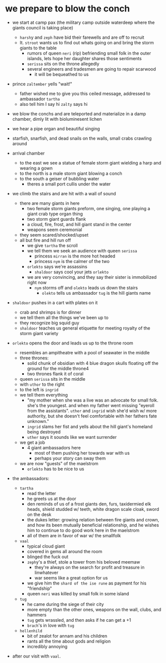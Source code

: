 # we prepare to blow the conch
- we start at camp pax (the military camp outside waterdeep where the giants council is taking place)
    - `harsh`y and `zeph` have bid their farewells and are off to recruit
    - lt. `stroot` wants us to find out whats going on and bring the storm giants to the table
        - rumors of queen `neri` (rip) befriending small folk in the outer islands, lets hope her daughter shares those sentiments
        - `serissa` sits on the throne allegedly
        - several engineers and tradesmen are going to repair scarwood
            - it will be bequeathed to us

- prince `zaltember` yells "wait!"
    - father wished me to give you this ceiled message, addressed to ambassador `tartha`
    - also tell him I say hi `zalty` says hi

- we blow the conchs and are teleported and materialize in a damp chamber, dimly lit with bioluminesent lichen
- we hear a pipe organ and beautiful singing
- starfish, snarfish, and dead snails on the walls, small crabs crawling around

- arrival chamber
    - to the east we see a statue of female storm giant wielding a harp and wearing a gown
    - to the north is a male storm giant blowing a conch
    - to the south a geiser of bubbling water
        - theres a small port cullis under the water

- we climb the stairs and are hit with a wall of sound
    - there are many giants in here
        - two female storm giants preform, one singing, one playing a giant crab type organ thing
        - two storm giant guards flank
        - a cloud, fire, frost, and hill giant stand in the center
        - weapons seem ceremonial
    - they seem scared/shocked/upset
    - all but fire and hill run off
        - we give `tartha` the scroll
        - we tell them we seek an audience with queen `serissa`
            - princess `mirran` is the more hot headed
            - princess `nym` is the calmer of the two
        - `orlekto` says we're assassins
            - `shaldoor` says cool your jets `orlekto`
        - we are very convincing, and they say their sister is immobilized right now
            - `nym` storms off and `olekto` leads us down the stairs
                - `olekto` tells us ambassador `tug` is the hill giants name

- `shaldoor` pushes in a cart with plates on it
    - crab and shrimps is for dinner
    - we tell them all the things we've been up to
    - they recognize big squid guy
    - `shaldoor` teaches us general etiquette for meeting royalty of the storm giant variety

- `orlekto` opens the door and leads us up to the throne room
    - resembles an ampitheatre with a pool of seawater in the middle
    - three thrones:
        - solid chunk of obsidian with 4 blue dragon skulls floating off the ground for the middle throne4
        - two thrones flank it of coral
    - queen `serissa` sits in the middle
    - with `uthor` to the right
    - to the left is `ingrid`
    - we tell them everything
        - "my mother when she was a live was an advocate for small folk. she's the youngest. and when my father went missing "eyeroll from the assistants". `uther` and `ingrid` wish she'd wish w/ more authority, but she doesn't feel comfortable with her fathers fate unknown."
        - `ingrid` slams her fist and yells about the hill giant's homeland being destroyed
        - `uther` says it sounds like we want surrender
    - we get a job
        - 4 giant ambassadors here
            - most of them pushing her towards war with us
            - perhaps your story can sway them
    - we are now "guests" of the maelstrom
        - `orlekto` has to be nice to us

- the ambassadors:
    - `tartha`
        - read the letter
        - he greets us at the door
        - den reminds of us of a frost giants den, furs, taxidermied elk heads, shield studded w/ teeth, white dragon scale cloak, sword on the desk
        - the dukes letter: growing relation between fire giants and crown, and how its been mutually beneficial relationship, and he wishes him to continue to do good work here in the maelstrom
        - all of them are in favor of war w/ the smallfolk
    - `vaal`
        - typical cloud giant
        - covered in gems all around the room
        - blinged the fuck out
        - `zeph`y's a thief, stole a tower from his beloved meemaw
            - they're always on the search for profit and treasure in linwhatever
            - war seems like a great option for us
        - we give him the `shard of the ise rune` as payment for his "friendship"
        - queen `neri` was killed by small folk in some island
    - `tug`
        - he came during the siege of their city
        - more empty than the other ones, weapons on the wall, clubs, and hammers
        - `tug` gets wrassled, and then asks if he can get a +1
        - `brach`'s in love with `tug`
    - `hellenhild`
        - bit of zealot for annam and his children
        - rants all the time about gods and religion
        - incredibly annoying

- after our visit with `vaal`.
